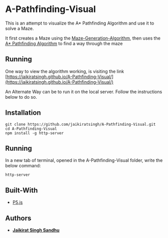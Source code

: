 # A-Pathfinding-Visual
This is an attempt to visualize the A* Pathfinding Algorithm and use it to solve a Maze.

It first creates a Maze using the [Maze-Generation-Algorithm](https://en.wikipedia.org/wiki/Maze_generation_algorithm), then uses the [A* Pathfinding Algorithm](https://en.wikipedia.org/wiki/A*_search_algorithm) to find a way through the maze

## Running
One way to view the algorithm working, is visiting the link [https://jaikiratsingh.github.io/A-Pathfinding-Visual/](https://jaikiratsingh.github.io/A-Pathfinding-Visual/)

An Alternate Way can be to run it on the local server. Follow the instructions below to do so.
## Installation
```
git clone https://github.com/jaikiratsingh/A-Pathfinding-Visual.git
cd A-Pathfinding-Visual
npm install -g http-server
```

## Running
In a new tab of terminal, opened in the A-Pathfinding-Visual folder, write the below command:
```
http-server
```
## Built-With
* [P5.js](https://p5js.org/)

## Authors
* [**Jaikirat Singh Sandhu**](https://github.com/jaikiratsingh/)

